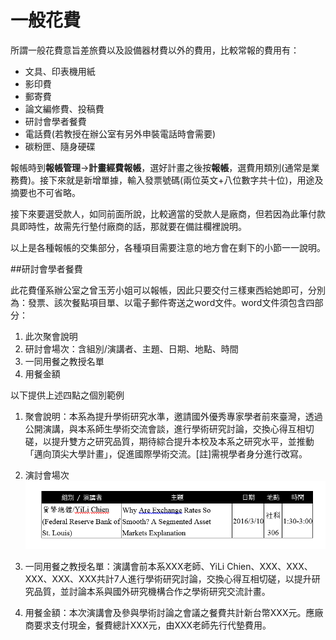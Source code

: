 # 一般花費

所謂一般花費意旨差旅費以及設備器材費以外的費用，比較常報的費用有：

* 文具、印表機用紙
* 影印費
* 郵寄費
* 論文編修費、投稿費
* 研討會學者餐費
* 電話費(若教授在辦公室有另外申裝電話時會需要)
* 碳粉匣、隨身硬碟

報帳時到**報帳管理**→**計畫經費報帳**，選好計畫之後按**報帳**，選費用類別(通常是業務費)。接下來就是新增單據，輸入發票號碼(兩位英文+八位數字共十位)，用途及摘要也不可省略。

接下來要選受款人，如同前面所說，比較適當的受款人是廠商，但若因為此筆付款具即時性，故需先行墊付廠商的話，那就要在備註欄裡說明。

以上是各種報帳的交集部分，各種項目需要注意的地方會在剩下的小節一一說明。

##研討會學者餐費

此花費僅系辦公室之曾玉芳小姐可以報帳，因此只要交付三樣東西給她即可，分別為：發票、該次餐點項目單、以電子郵件寄送之word文件。word文件須包含四部分：

1. 此次聚會說明
2. 研討會場次：含組別/演講者、主題、日期、地點、時間
3. 一同用餐之教授名單
4. 用餐金額

以下提供上述四點之個別範例

1. 聚會說明：本系為提升學術研究水準，邀請國外優秀專家學者前來臺灣，透過公開演講，與本系師生學術交流會談，進行學術研究討論，交換心得互相切磋，以提升雙方之研究品質，期待綜合提升本校及本系之研究水平，並推動「邁向頂尖大學計畫」，促進國際學術交流。[註]需視學者身分進行改寫。

2. 演討會場次
  ![](研討會餐費.png)
3. 一同用餐之教授名單：演講會前本系XXX老師、YiLi Chien、XXX、XXX、XXX、XXX、XXX共計7人進行學術研究討論，交換心得互相切磋，以提升研究品質，並討論本系與國外研究機構合作之學術研究交流計畫。

4. 用餐金額：本次演講會及參與學術討論之會議之餐費共計新台幣XXX元。應廠商要求支付現金，餐費總計XXX元，由XXX老師先行代墊費用。





